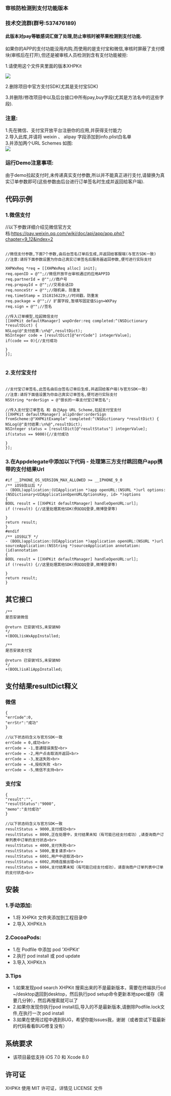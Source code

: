 
### 审核防检测到支付功能版本

### 技术交流群(群号:537476189)

####	此版本对pay等敏感词汇做了处理,防止审核时被苹果检测到支付功能.

如果你的APP的支付功能没用内购,而使用的是支付宝和微信,审核时屏蔽了支付模块(审核后在打开),但还是被审核人员检测到含有支付功能被拒:<br>

1.请使用这个文件夹里面的版本XHPKit<br>

![](PNG/001.png)

2.删除项目中官方支付SDK(尤其是支付宝SDK)<br>

3.并删除/修改项目中以及后台接口中所有pay,buy字段(尤其是方法名中的这些字段).<br>

###	注意:
1.先在微信、支付宝开放平台注册你的应用,并获得支付能力<br>
2.导入此库,并请将 weixin 、 alipay 字段添加到info.plist白名单<br>
3.并添加两个URL Schemes 如图:<br>
![](PNG/URLSchemes.png)


### 运行Demo注意事项:
由于demo拉起支付时,未传递真实支付参数,所以并不能真正进行支付,请替换为真实订单参数即可(这些参数由后台进行订单签名时生成并返回给客户端).

##	代码示例

###	1.微信支付

//以下参数详细介绍见微信官方文档:<https://pay.weixin.qq.com/wiki/doc/api/app/app.php?chapter=9_12&index=2>

```objc

//微信支付参数,下面7个参数,由后台签名订单后生成,并返回给客服端(与官方SDK一致)
//注意:请将下面参数设置为你自己真实订单签名后服务器返回参数,便可进行实际支付

XHPWxReq *req = [[XHPWxReq alloc] init];
req.openID = @"";//微信开放平台审核通过的应用APPID
req.partnerId = @"";//商户号
req.prepayId = @"";//交易会话ID
req.nonceStr = @"";//随机串，防重发
req.timeStamp = 1518156229;//时间戳，防重发
req.package = @"";// 扩展字段,暂填写固定值Sign=WXPay
req.sign = @"";//签名

//传入订单模型,拉起微信支付
[[XHPKit defaultManager] wxpOrder:req completed:^(NSDictionary *resultDict) {
NSLog(@"支付结果:\n%@",resultDict);
NSInteger code = [resultDict[@"errCode"] integerValue];
if(code == 0){//支付成功

}
}];


```

###	2.支付宝支付
```objc

//支付宝订单签名,此签名由后台签名订单后生成,并返回给客户端(与官方SDK一致)
//注意:请将下面值设置为你自己真实订单签名,便可进行实际支付
NSString *orderSign = @"很长的一串支付宝订单签名";

//传入支付宝订单签名 和 自己App URL Scheme,拉起支付宝支付
[[XHPKit defaultManager] alipOrder:orderSign fromScheme:@"XHPKitExample" completed:^(NSDictionary *resultDict) {
NSLog(@"支付结果:\n%@",resultDict);
NSInteger status = [resultDict[@"resultStatus"] integerValue];
if(status == 9000){//支付成功

}
}];

```

###	 3.在Appdelegate中添加以下代码 - 处理第三方支付跳回商户app携带的支付结果Url

```objc
#if __IPHONE_OS_VERSION_MAX_ALLOWED >= __IPHONE_9_0
/** iOS9及以后 */
- (BOOL)application:(UIApplication *)app openURL:(NSURL *)url options:(NSDictionary<UIApplicationOpenURLOptionsKey, id> *)options
{
BOOL result = [[XHPKit defaultManager] handleOpenURL:url];
if (!result) {//这里处理其他SDK(例如QQ登录,微博登录等)

}
return result;
}
#endif
/** iOS9以下 */
- (BOOL)application:(UIApplication *)application openURL:(NSURL *)url sourceApplication:(NSString *)sourceApplication annotation:(id)annotation
{
BOOL result = [[XHPKit defaultManager] handleOpenURL:url];
if (!result) {//这里处理其他SDK(例如QQ登录,微博登录等)

}
return result;
}

```

##	其它接口
```objc
/**
是否安装微信

@return 已安装YES,未安装NO
*/
+(BOOL)isWxAppInstalled;

/**
是否安装支付宝

@return 已安装YES,未安装NO
*/
+(BOOL)isAliAppInstalled;

```

## 支付结果resultDict释义

### 微信

```objc
{
"errCode":0,
"errStr":"成功"
}

//以下状态码含义与官方SDK一致
errCode = 0,成功<br>
errCode = -1,普通错误类型<br>
errCode = -2,用户点击取消并返回<br>
errCode = -3,发送失败<br>
errCode = -4,授权失败 <br>
errCode = -5,微信不支持<br>
```

### 支付宝

```objc
{
"result":"",
"resultStatus":"9000",
"memo":"支付成功"
}

//以下状态码含义与官方SDK一致
resultStatus = 9000,支付成功<br>
resultStatus = 8000,正在处理中，支付结果未知（有可能已经支付成功）,请查询商户订单列表中订单的支付状态<br>
resultStatus = 4000,支付失败<br>
resultStatus = 5000,重复请求<br>
resultStatus = 6001,用户中途取消<br>
resultStatus = 6002,网络连接出错<br>
resultStatus = 6004,支付结果未知（有可能已经支付成功），请查询商户订单列表中订单的支付状态<br>

```


##  安装
### 1.手动添加:<br>
*   1.将 XHPKit 文件夹添加到工程目录中<br>
*   2.导入 XHPKit.h

### 2.CocoaPods:<br>
*   1.在 Podfile 中添加 pod 'XHPKit'<br>
*   2.执行 pod install 或 pod update<br>
*   3.导入 XHPKit.h

###	3.Tips
*   1.如果发现pod search XHPKit 搜索出来的不是最新版本，需要在终端执行cd ~/desktop退回到desktop，然后执行pod setup命令更新本地spec缓存（需要几分钟），然后再搜索就可以了
*   2.如果你发现你执行pod install后,导入的不是最新版本,请删除Podfile.lock文件,在执行一次 pod install
*   3.如果在使用过程中遇到BUG，希望你能Issues我，谢谢（或者尝试下载最新的代码看看BUG修复没有）

##  系统要求
*   该项目最低支持 iOS 7.0 和 Xcode 8.0

##  许可证
XHPKit 使用 MIT 许可证，详情见 LICENSE 文件
